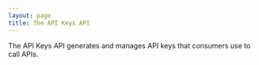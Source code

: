 ```yaml
---
layout: page
title: The API Keys API
---
```

The API Keys API generates and manages API keys that consumers use to call APIs.